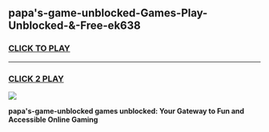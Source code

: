 
## papa's-game-unblocked-Games-Play-Unblocked-&-Free-ek638
<h3>
<a href="https://premium76.site?title=papa's-game-unblocked&ref=24A">CLICK TO PLAY</a></h3>
<hr>

<h3>
<a href="https://premium76.site?title=papa's-game-unblocked&ref=24A">CLICK 2 PLAY</a>
  
</h3>

<a href="https://premium76.site?title=papa's-game-unblocked&ref=24A"><img src="https://clearcache.store/games.png"></a>


**papa's-game-unblocked games unblocked: Your Gateway to Fun and Accessible Online Gaming**
